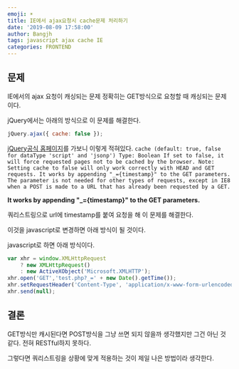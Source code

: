 ```yaml
---
emoji: ☀️
title: IE에서 ajax요청시 cache문제 처리하기
date: '2019-08-09 17:58:00'
author: Bangjh
tags: javascript ajax cache IE
categories: FRONTEND
---
```


## 문제

IE에서의 ajax 요청이 캐싱되는 문제
정확히는 GET방식으로 요청할 때 캐싱되는 문제이다.

jQuery에서는 아래의 방식으로 이 문제를 해결한다.

```javascript
jQuery.ajax({ cache: false });
```
[jQuery공식 홈페이지](https://api.jquery.com/jquery.ajax/)를 가보니 이렇게 적혀있다.
`cache (default: true, false for dataType 'script' and 'jsonp') Type: Boolean If set to false, it will force requested pages not to be cached by the browser. Note: Setting cache to false will only work correctly with HEAD and GET requests. It works by appending "_={timestamp}" to the GET parameters. The parameter is not needed for other types of requests, except in IE8 when a POST is made to a URL that has already been requested by a GET.`

**It works by appending "_={timestamp}" to the GET parameters.**

쿼리스트링으로 url에 timestamp를 붙여 요청을 해 이 문제를 해결한다.


이것을 javascript로 변경하면 아래 방식이 될 것이다.

javascript로 하면 아래 방식이다.

```javascript
var xhr = window.XMLHttpRequest
    ? new XMLHttpRequest()
    : new ActiveXObject('Microsoft.XMLHTTP');
xhr.open('GET','test.php?_=' + new Date().getTime());
xhr.setRequestHeader('Content-Type', 'application/x-www-form-urlencoded');
xhr.send(null);
```

## 결론

GET방식만 캐시된다면 POST방식을 그냥 쓰면 되지 않을까 생각했지만 그건 아닌 것 같다. 전혀 RESTful하지 못하다.

그렇다면 쿼리스트링을 상황에 맞게 적용하는 것이 제일 나은 방법이라 생각한다.

```toc

```

